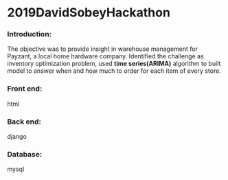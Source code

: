 # 2019DavidSobeyHackathon

<h3>Introduction:</h3>
The objective was to provide insight in warehouse management for Payzant, a local home hardware company. Identified the challenge as inventory optimization problem, used <b>time series(ARIMA)</b> algorithm to built model to answer when and how much to order for each item of every store.<br> 
<h3>Front end:</h3>
html<br>
<h3>Back end:</h3>django<br>
<h3>Database:</h3>mysql<br>
